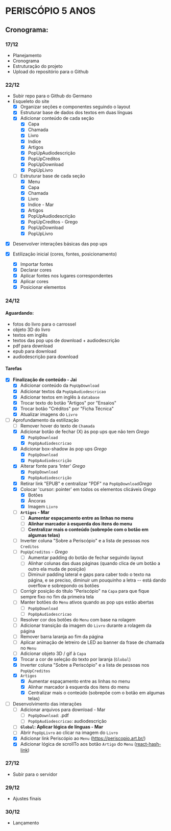 # PERISCÓPIO 5 ANOS

## Cronograma:
### 17/12
- Planejamento
- Cronograma
- Estruturação do projeto
- Upload do repositório para o Github

### 22/12

- Subir repo para o Github do Germano
- Esqueleto do site
  - [x] Organizar seções e componentes seguindo o layout
  - [x] Estruturar base de dados dos textos em duas línguas
  - [x] Adicionar conteúdo de cada seção
      - [x] Capa
      - [x] Chamada
      - [x] Livro
      - [x] Indice
      - [x] Artigos
      - [x] PopUpAudiodescrição
      - [x] PopUpCreditos
      - [x] PopUpDownload
      - [x] PopUpLivro
  - [ ] Estruturar base de cada seção
      - [x] Menu
      - [x] Capa
      - [x] Chamada
      - [x] Livro
      - [x] Indice - Mar
      - [x] Artigos
      - [x] PopUpAudiodescrição
      - [x] PopUpCreditos - Grego
      - [x] PopUpDownload
      - [x] PopUpLivro
- [x] Desenvolver interações básicas das pop ups

- [x] Estilização inicial (cores, fontes, posicionamento)
  - [x] Importar fontes
  - [x] Declarar cores
  - [x] Aplicar fontes nos lugares correspondentes
  - [x] Aplicar cores
  - [x] Posicionar elementos

### 24/12
#### Aguardando: 
- fotos do livro para o carrossel
- objeto 3D do livro
- textos em inglês
- textos das pop ups de download + audiodescrição
- pdf para download
- epub para download
- audiodescrição para download

#### Tarefas
- [x] **Finalização de conteúdo - Jai**
  - [x] Adicionar conteúdo da `PopUpDownload`
  - [x] Adicionar textos da `PopUpAudiodescricao`
  - [x] Adicionar textos em inglês à `database`
  - [x] Trocar texto do botão "Artigos" por "Ensaios"
  - [x] Trocar botão "Créditos" por "Ficha Técnica"
  - [x] Atualizar imagens do `Livro`

- [ ] Aprofundamento da estilização 
  - [ ] Remover hover do texto de `Chamada`
  - [x] Adicionar botão de fechar (X) às pop ups que não tem *Grego*
    - [x] `PopUpDownload`
    - [x] `PopUpAudiodescricao`
  - [X] Adicionar box-shadow às pop ups *Grego*
    - [x] `PopUpDownload`
    - [x] `PopUpAudiodescrição`
  - [x] Alterar fonte para 'Inter' *Grego*
    - [x] `PopUpDownload`
    - [x] `PopUpAudiodescrição`
  - [x] Retirar link "EPUB" e centralizar "PDF" na `PopUpDownload`*Grego*
  - [x] Colocar 'cursor: pointer' em todos os elementos clicáveis *Grego*
    - [x] Botões
    - [x] Âncoras
    - [x] Imagem `Livro`
  - [ ] **`Artigos` - Mar**
    - [ ] **Aumentar espaçamento entre as linhas no menu**
    - [ ] **Alinhar marcador à esquerda dos itens do menu**
    - [ ] **Centralizar mais o conteúdo (sobrepõe com o botão em algumas telas)**
  - [ ] Inverter coluna "Sobre a Periscópio" e a lista de pessoas nos `Creditos`
  - [ ] `PopUpCreditos` - *Grego*
    - [ ] Aumentar padding do botão de fechar seguindo layout
    - [ ] Alinhar colunas das duas páginas (quando clica de um botão a outro ela muda de posição)
    - [ ] Diminuir padding lateral e gaps para caber todo o texto na página, e se preciso, diminuir um pouquinho a letra -- está dando overflow e sobrepondo os botões
  - [ ] Corrigir posição do título "Periscópio" na `Capa` para que fique sempre fixo no fim da primeira tela
  - [ ] Manter botões do `Menu` ativos quando as pop ups estão abertas
    - [ ] `PopUpDownload`
    - [ ] `PopUpAudiodescricao`
  - [ ] Resolver cor dos botões do `Menu` com base na rolagem
  - [ ] Adicionar transição da imagem do `Livro` durante a rolagem da página
  - [ ] Remover barra laranja ao fim da página
  - [ ] Aplicar animação de letreiro de LED ao banner da frase de chamada no `Menu`
  - [ ] Adicionar objeto 3D / gif à `Capa`
  - [x] Trocar a cor de seleção do texto por laranja (`Global`)
  - [x] Inverter coluna "Sobre a Periscópio" e a lista de pessoas nos `PopUpCreditos`
  - [x] `Artigos`
    - [x] Aumentar espaçamento entre as linhas no menu
    - [x] Alinhar marcador à esquerda dos itens do menu
    - [x] Centralizar mais o conteúdo (sobrepõe com o botão em algumas telas)

- [ ] Desenvolvimento das interações
  - [ ] Adicionar arquivos para download - Mar
    - [ ] `PopUpDownload`: .pdf
    - [ ] `PopUpAudiodescricao`: audiodescrição
  - [ ] **`Global`: Aplicar lógica de línguas - Mar**
  - [ ] Abrir `PopUpLivro` ao clicar na imagem do `Livro`
  - [x] Adicionar link Periscópio ao `Menu` (https://periscopio.art.br/)
  - [x] Adicionar lógica de scrollTo aos botão `Artigo` do `Menu` ([react-hash-link](https://www.npmjs.com/package/react-hash-link))

### 27/12
- Subir para o servidor

### 29/12
- Ajustes finais

### 30/12
- Lançamento